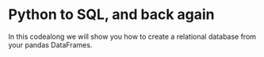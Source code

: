 
# Python to SQL, and back again
In this codealong we will show you how to create a relational database from your pandas DataFrames.
